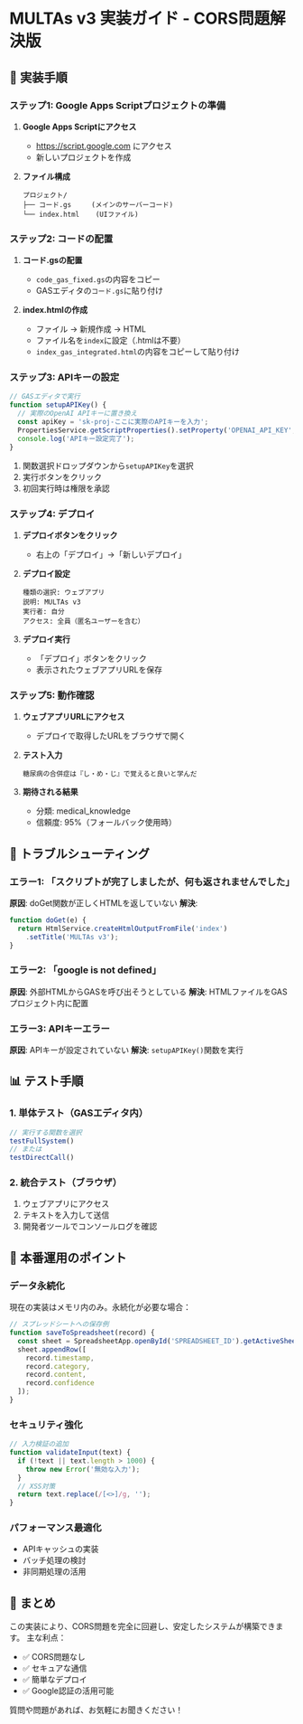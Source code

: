 # MULTAs v3 実装ガイド - CORS問題解決版

## 🎯 実装手順

### ステップ1: Google Apps Scriptプロジェクトの準備

1. **Google Apps Scriptにアクセス**
   - https://script.google.com にアクセス
   - 新しいプロジェクトを作成

2. **ファイル構成**
   ```
   プロジェクト/
   ├── コード.gs     (メインのサーバーコード)
   └── index.html    (UIファイル)
   ```

### ステップ2: コードの配置

1. **コード.gsの配置**
   - `code_gas_fixed.gs`の内容をコピー
   - GASエディタの`コード.gs`に貼り付け

2. **index.htmlの作成**
   - ファイル → 新規作成 → HTML
   - ファイル名を`index`に設定（.htmlは不要）
   - `index_gas_integrated.html`の内容をコピーして貼り付け

### ステップ3: APIキーの設定

```javascript
// GASエディタで実行
function setupAPIKey() {
  // 実際のOpenAI APIキーに置き換え
  const apiKey = 'sk-proj-ここに実際のAPIキーを入力';
  PropertiesService.getScriptProperties().setProperty('OPENAI_API_KEY', apiKey);
  console.log('APIキー設定完了');
}
```

1. 関数選択ドロップダウンから`setupAPIKey`を選択
2. 実行ボタンをクリック
3. 初回実行時は権限を承認

### ステップ4: デプロイ

1. **デプロイボタンをクリック**
   - 右上の「デプロイ」→「新しいデプロイ」

2. **デプロイ設定**
   ```
   種類の選択: ウェブアプリ
   説明: MULTAs v3
   実行者: 自分
   アクセス: 全員（匿名ユーザーを含む）
   ```

3. **デプロイ実行**
   - 「デプロイ」ボタンをクリック
   - 表示されたウェブアプリURLを保存

### ステップ5: 動作確認

1. **ウェブアプリURLにアクセス**
   - デプロイで取得したURLをブラウザで開く

2. **テスト入力**
   ```
   糖尿病の合併症は『し・め・じ』で覚えると良いと学んだ
   ```

3. **期待される結果**
   - 分類: medical_knowledge
   - 信頼度: 95%（フォールバック使用時）

## 🐛 トラブルシューティング

### エラー1: 「スクリプトが完了しましたが、何も返されませんでした」
**原因**: doGet関数が正しくHTMLを返していない
**解決**: 
```javascript
function doGet(e) {
  return HtmlService.createHtmlOutputFromFile('index')
    .setTitle('MULTAs v3');
}
```

### エラー2: 「google is not defined」
**原因**: 外部HTMLからGASを呼び出そうとしている
**解決**: HTMLファイルをGASプロジェクト内に配置

### エラー3: APIキーエラー
**原因**: APIキーが設定されていない
**解決**: `setupAPIKey()`関数を実行

## 📊 テスト手順

### 1. 単体テスト（GASエディタ内）
```javascript
// 実行する関数を選択
testFullSystem()
// または
testDirectCall()
```

### 2. 統合テスト（ブラウザ）
1. ウェブアプリにアクセス
2. テキストを入力して送信
3. 開発者ツールでコンソールログを確認

## 🚀 本番運用のポイント

### データ永続化
現在の実装はメモリ内のみ。永続化が必要な場合：

```javascript
// スプレッドシートへの保存例
function saveToSpreadsheet(record) {
  const sheet = SpreadsheetApp.openById('SPREADSHEET_ID').getActiveSheet();
  sheet.appendRow([
    record.timestamp,
    record.category,
    record.content,
    record.confidence
  ]);
}
```

### セキュリティ強化
```javascript
// 入力検証の追加
function validateInput(text) {
  if (!text || text.length > 1000) {
    throw new Error('無効な入力');
  }
  // XSS対策
  return text.replace(/[<>]/g, '');
}
```

### パフォーマンス最適化
- APIキャッシュの実装
- バッチ処理の検討
- 非同期処理の活用

## 📝 まとめ

この実装により、CORS問題を完全に回避し、安定したシステムが構築できます。
主な利点：
- ✅ CORS問題なし
- ✅ セキュアな通信
- ✅ 簡単なデプロイ
- ✅ Google認証の活用可能

質問や問題があれば、お気軽にお聞きください！